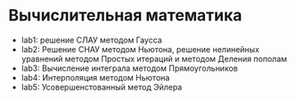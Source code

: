 # Вычислительная математика

- lab1: решение СЛАУ методом Гаусса
- lab2: Решение СНАУ методом Ньютона, решение нелинейных уравнений методом Простых итераций и методом Деления пополам
- lab3: Вычисление интеграла методом Прямоугольников
- lab4: Интерполяция методом Ньютона
- lab5: Усовершенстованный метод Эйлера
